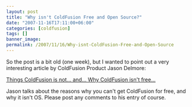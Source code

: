 ```yaml
---
layout: post
title: "Why isn't ColdFusion Free and Open Source?"
date: "2007-11-16T17:11:00+06:00"
categories: [coldfusion]
tags: []
banner_image: 
permalink: /2007/11/16/Why-isnt-ColdFusion-Free-and-Open-Source
---
```


So the post is a bit old (one week), but I wanted to point out a very interesting article by ColdFusion Product Jason Delmore:

<a href="http://www.cfinsider.com/index.cfm/2007/11/10/Things-ColdFusion-is-not-and-Why-ColdFusion-isnt-free">Things ColdFusion is not... and... Why ColdFusion isn't free...</a>

Jason talks about the reasons why you can't get ColdFusion for free, and why it isn't OS. Please post any comments to his entry of course.